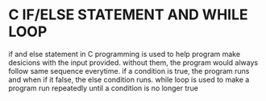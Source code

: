 # C IF/ELSE STATEMENT AND WHILE LOOP

if and else statement in C programming is used to help program make desicions with the input provided. without them, the program would always follow same sequence everytime. if a condition is true, the program runs and when if it false, the else condition runs. 
while loop is used to make a program run repeatedly until a condition is no longer true
